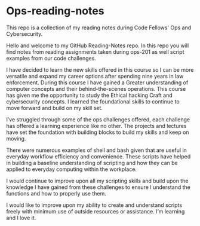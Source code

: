 # Ops-reading-notes

This repo is a collection of my reading notes during Code Fellows' Ops and Cybersecurity.

Hello and welcome to my GitHub Reading-Notes repo. In this repo you will find notes from reading assignments taken during ops-201 as well script examples from our code challenges.

I have decided to learn the new skills offered in this course so I can be more versatile and expand my career options after spending nine years in law enforcement.
During this course I have gained a Greater understanding of computer concepts and their behind-the-scenes operations. This course has given me the opportunity to study the Ethical hacking Craft and cybersecurity concepts. I learned the foundational skills to continue to move forward and build on my skill set.

I’ve struggled through some of the ops challenges offered, each challenge has offered a learning experience like no other. The projects and lectures have set the foundation with building blocks to build my skills and keep on moving.

There were numerous examples of shell and bash given that are useful in everyday workflow efficiency and convenience. These scripts have helped in building a baseline understanding of scripting and how they can be applied to everyday computing within the workplace.

I would continue to improve upon all my scripting skills and build upon the knowledge I have gained from these challenges to ensure I understand the functions and how to properly use them.

I would like to improve upon my ability to create and understand scripts freely with minimum use of outside resources or assistance. I’m learning and I love it.


